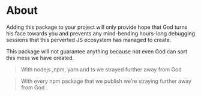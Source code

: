 # About

Adding this package to your project will only provide hope that God turns his face towards you and prevents any mind-bending hours-long debugging sessions that this perverted JS ecosystem has managed to create.

This package will not guarantee anything because not even God can sort this mess we have created. 

> With nodejs ,npm, yarn and ts we strayed further away from God 

> With every npm package that we publish we’re straying further away from God .
